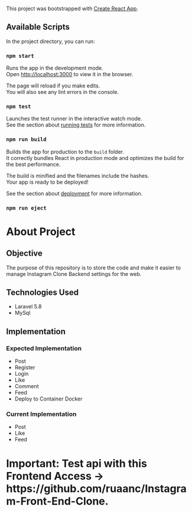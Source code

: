 This project was bootstrapped with [Create React App](https://github.com/facebook/create-react-app).

## Available Scripts

In the project directory, you can run:

### `npm start`

Runs the app in the development mode.<br>
Open [http://localhost:3000](http://localhost:3000) to view it in the browser.

The page will reload if you make edits.<br>
You will also see any lint errors in the console.

### `npm test`

Launches the test runner in the interactive watch mode.<br>
See the section about [running tests](https://facebook.github.io/create-react-app/docs/running-tests) for more information.

### `npm run build`

Builds the app for production to the `build` folder.<br>
It correctly bundles React in production mode and optimizes the build for the best performance.

The build is minified and the filenames include the hashes.<br>
Your app is ready to be deployed!

See the section about [deployment](https://facebook.github.io/create-react-app/docs/deployment) for more information.

### `npm run eject`


<h1>About Project</h1> 

<h2>Objective</h2>

<p>The purpose of this repository is to store the code and make it easier to manage Instagram Clone Backend settings for the web.</p>

<h2>Technologies Used</h2>
<ul> 
    <li>Laravel 5.8</li> 
    <li>MySql</li> 
</ul>

<h2>Implementation</h2>

<h3>Expected Implementation</h3>
<ul> 
    <li>Post</li> 
    <li>Register</li> 
    <li>Login</li> 
    <li>Like</li>
    <li>Comment</li>
    <li>Feed</i>
    <li>Deploy to Container Docker</li>
</ul>

<h3>Current Implementation</h3>
<ul> 
    <li>Post</li>  
    <li>Like</li>
    <li>Feed</li>
</ul>

<h1>Important: Test api with this Frontend Access -> https://github.com/ruaanc/Instagram-Front-End-Clone.</h1>
